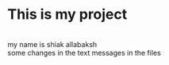 # This is my project 
<br>
my name is shiak allabaksh 
<br>
some changes in the text messages in the files 

